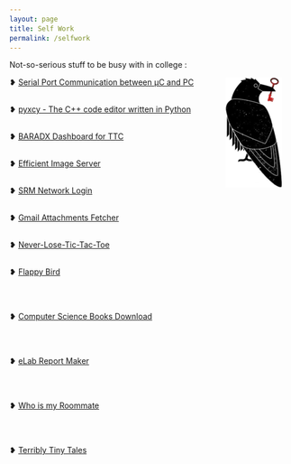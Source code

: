 ```yaml
---
layout: page
title: Self Work
permalink: /selfwork
---
```

Not-so-serious stuff to be busy with in college :

<p>
<img src="assets/raven.png" alt="Mischievious raven" style="float:right;margin:0 20px 20px 0;"   />

❥ <a href="https://rounakdatta.github.io/2017/09/02/spc-proj.html">Serial Port Communication between μC and PC</a>
<br>
<br>

❥ <a href="https://rounakdatta.github.io/2017/09/07/pyxcy-proj.html">pyxcy - The C++ code editor written in Python</a>
<br>
<br>

❥ <a href="https://rounakdatta.github.io/2017/09/14/baradx-proj.html">BARADX Dashboard for TTC</a>
<br>
<br>

❥ <a href="https://rounakdatta.github.io/2017/10/30/imgsrvc.html">Efficient Image Server</a>
<br>
<br>

❥ <a href="https://rounakdatta.github.io/2017/11/12/srmnetlogin.html">SRM Network Login</a>
<br>
<br>

❥ <a href="https://rounakdatta.github.io/2017/12/06/gmail-attachments.html">Gmail Attachments Fetcher</a>
<br>
<br>

❥ <a href="https://rounakdatta.github.io/2017/12/08/tic-tac-toe.html">Never-Lose-Tic-Tac-Toe</a>
<br>
<br>

❥ <a href="https://rounakdatta.github.io/2017/12/26/flappybird.html">Flappy Bird</a>

<br>
<br>

❥ <a href="https://rounakdatta.github.io/2018/02/10/books-goalkeeper-dl.html">Computer Science Books Download</a>

<br>
<br>

❥ <a href="https://rounakdatta.github.io/2018/02/08/elab-quick-print.html">eLab Report Maker</a>

<br>
<br>

❥ <a href="https://rounakdatta.github.io/2018/02/13/who-is-my-roommate.html">Who is my Roommate</a>

<br>
<br>

❥ <a href="https://rounakdatta.github.io/2018/03/18/terriblytinytales.html">Terribly Tiny Tales</a>

</p>
